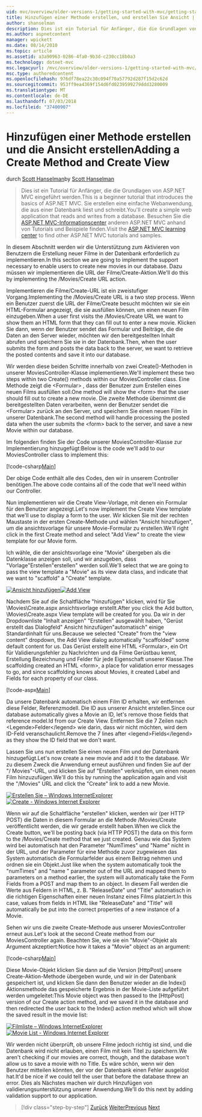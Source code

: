 ```yaml
---
uid: mvc/overview/older-versions-1/getting-started-with-mvc/getting-started-with-mvc-part6
title: Hinzufügen einer Methode erstellen, und erstellen Sie Ansicht | Microsoft-Dokumentation
author: shanselman
description: Dies ist ein Tutorial für Anfänger, die die Grundlagen von ASP.NET MVC eingeführt werden. Erstellen Sie eine einfache Webanwendung, die aus einer Datenbank liest und schreibt.
ms.author: aspnetcontent
manager: wpickett
ms.date: 08/14/2010
ms.topic: article
ms.assetid: a3a90963-0286-4fa0-9b3d-c230cc18b0a3
ms.technology: dotnet-mvc
msc.legacyurl: /mvc/overview/older-versions-1/getting-started-with-mvc/getting-started-with-mvc-part6
msc.type: authoredcontent
ms.openlocfilehash: 976df78ea22c30c094f70a57792d287f15d2c62d
ms.sourcegitcommit: 953ff9ea4369f154d6fd0239599279ddd3280009
ms.translationtype: MT
ms.contentlocale: de-DE
ms.lasthandoff: 07/03/2018
ms.locfileid: "37400907"
---
```

<a name="adding-a-create-method-and-create-view"></a><span data-ttu-id="c3fde-104">Hinzufügen einer Methode erstellen und die Ansicht erstellen</span><span class="sxs-lookup"><span data-stu-id="c3fde-104">Adding a Create Method and Create View</span></span>
====================
<span data-ttu-id="c3fde-105">durch [Scott Hanselman](https://github.com/shanselman)</span><span class="sxs-lookup"><span data-stu-id="c3fde-105">by [Scott Hanselman](https://github.com/shanselman)</span></span>

> <span data-ttu-id="c3fde-106">Dies ist ein Tutorial für Anfänger, die die Grundlagen von ASP.NET MVC eingeführt werden.</span><span class="sxs-lookup"><span data-stu-id="c3fde-106">This is a beginner tutorial that introduces the basics of ASP.NET MVC.</span></span> <span data-ttu-id="c3fde-107">Sie erstellen eine einfache Webanwendung, die aus einer Datenbank liest und schreibt.</span><span class="sxs-lookup"><span data-stu-id="c3fde-107">You'll create a simple web application that reads and writes from a database.</span></span> <span data-ttu-id="c3fde-108">Besuchen Sie die [ASP.NET MVC-Informationscenter](../../../index.md) anderen ASP.NET MVC anhand von Tutorials und Beispiele finden.</span><span class="sxs-lookup"><span data-stu-id="c3fde-108">Visit the [ASP.NET MVC learning center](../../../index.md) to find other ASP.NET MVC tutorials and samples.</span></span>


<span data-ttu-id="c3fde-109">In diesem Abschnitt werden wir die Unterstützung zum Aktivieren von Benutzern die Erstellung neuer Filme in der Datenbank erforderlich zu implementieren.</span><span class="sxs-lookup"><span data-stu-id="c3fde-109">In this section we are going to implement the support necessary to enable users to create new movies in our database.</span></span> <span data-ttu-id="c3fde-110">Dazu müssen wir implementieren die URL der Filme/Create-Aktion.</span><span class="sxs-lookup"><span data-stu-id="c3fde-110">We'll do this by implementing the /Movies/Create URL action.</span></span>

<span data-ttu-id="c3fde-111">Implementieren die Filme/Create-URL ist ein zweistufiger Vorgang.</span><span class="sxs-lookup"><span data-stu-id="c3fde-111">Implementing the /Movies/Create URL is a two step process.</span></span> <span data-ttu-id="c3fde-112">Wenn ein Benutzer zuerst die URL der Filme/Create besucht möchten wir sie ein HTML-Formular angezeigt, die sie ausfüllen können, um einen neuen Film einzugeben.</span><span class="sxs-lookup"><span data-stu-id="c3fde-112">When a user first visits the /Movies/Create URL we want to show them an HTML form that they can fill out to enter a new movie.</span></span> <span data-ttu-id="c3fde-113">Klicken Sie dann, wenn der Benutzer sendet das Formular und Beiträge, die die Daten an den Server wieder, möchten wir den bereitgestellten Inhalt abrufen und speichern Sie sie in der Datenbank.</span><span class="sxs-lookup"><span data-stu-id="c3fde-113">Then, when the user submits the form and posts the data back to the server, we want to retrieve the posted contents and save it into our database.</span></span>

<span data-ttu-id="c3fde-114">Wir werden diese beiden Schritte innerhalb von zwei Create()-Methoden in unserer MoviesController-Klasse implementieren.</span><span class="sxs-lookup"><span data-stu-id="c3fde-114">We'll implement these two steps within two Create() methods within our MoviesController class.</span></span> <span data-ttu-id="c3fde-115">Eine Methode zeigt die &lt;Formular&gt; , dass der Benutzer zum Erstellen eines neuen Films ausfüllen soll.</span><span class="sxs-lookup"><span data-stu-id="c3fde-115">One method will show the &lt;form&gt; that the user should fill out to create a new movie.</span></span> <span data-ttu-id="c3fde-116">Die zweite Methode übernimmt die bereitgestellten Daten verarbeiten, wenn der Benutzer sendet die &lt;Formular&gt; zurück an den Server, und speichern Sie einen neuen Film in unserer Datenbank.</span><span class="sxs-lookup"><span data-stu-id="c3fde-116">The second method will handle processing the posted data when the user submits the &lt;form&gt; back to the server, and save a new Movie within our database.</span></span>

<span data-ttu-id="c3fde-117">Im folgenden finden Sie der Code unserer MoviesController-Klasse zur Implementierung hinzugefügt:</span><span class="sxs-lookup"><span data-stu-id="c3fde-117">Below is the code we'll add to our MoviesController class to implement this:</span></span>

[!code-csharp[Main](getting-started-with-mvc-part6/samples/sample1.cs)]

<span data-ttu-id="c3fde-118">Der obige Code enthält alle des Codes, den wir in unserem Controller benötigen.</span><span class="sxs-lookup"><span data-stu-id="c3fde-118">The above code contains all of the code that we'll need within our Controller.</span></span>

<span data-ttu-id="c3fde-119">Nun implementieren wir die Create View-Vorlage, mit denen ein Formular für den Benutzer angezeigt.</span><span class="sxs-lookup"><span data-stu-id="c3fde-119">Let's now implement the Create View template that we'll use to display a form to the user.</span></span> <span data-ttu-id="c3fde-120">Wir klicken Sie mit der rechten Maustaste in der ersten Create-Methode und wählen "Ansicht hinzufügen", um die ansichtsvorlage für unsere Movie-Formular zu erstellen.</span><span class="sxs-lookup"><span data-stu-id="c3fde-120">We'll right click in the first Create method and select "Add View" to create the view template for our Movie form.</span></span>

<span data-ttu-id="c3fde-121">Ich wähle, die der ansichtsvorlage eine "Movie" übergeben als die Datenklasse anzeigen soll, und wir anzugeben, dass "Vorlage"Erstellen"erstellen" werden soll.</span><span class="sxs-lookup"><span data-stu-id="c3fde-121">We'll select that we are going to pass the view template a "Movie" as its view data class, and indicate that we want to "scaffold" a "Create" template.</span></span>

<span data-ttu-id="c3fde-122">[![Ansicht hinzufügen](getting-started-with-mvc-part6/_static/image2.png)](getting-started-with-mvc-part6/_static/image1.png)</span><span class="sxs-lookup"><span data-stu-id="c3fde-122">[![Add View](getting-started-with-mvc-part6/_static/image2.png)](getting-started-with-mvc-part6/_static/image1.png)</span></span>

<span data-ttu-id="c3fde-123">Nachdem Sie auf die Schaltfläche "hinzufügen" klicken, wird für Sie \Movies\Create.aspx ansichtsvorlage erstellt.</span><span class="sxs-lookup"><span data-stu-id="c3fde-123">After you click the Add button, \Movies\Create.aspx View template will be created for you.</span></span> <span data-ttu-id="c3fde-124">Da wir in der Dropdownliste "Inhalt anzeigen" "Erstellen" ausgewählt haben, "Gerüst erstellt das Dialogfeld" Ansicht hinzufügen"automatisch" einige Standardinhalt für uns.</span><span class="sxs-lookup"><span data-stu-id="c3fde-124">Because we selected "Create" from the "view content" dropdown, the Add View dialog automatically "scaffolded" some default content for us.</span></span> <span data-ttu-id="c3fde-125">Das Gerüst erstellt eine HTML &lt;Formular&gt;, ein Ort für Validierungsfehler zu Nachrichten und da Filme Gerüstbau kennt, Erstellung Bezeichnung und Felder für jede Eigenschaft unserer Klasse.</span><span class="sxs-lookup"><span data-stu-id="c3fde-125">The scaffolding created an HTML &lt;form&gt;, a place for validation error messages to go, and since scaffolding knows about Movies, it created Label and Fields for each property of our class.</span></span>

[!code-aspx[Main](getting-started-with-mvc-part6/samples/sample2.aspx)]

<span data-ttu-id="c3fde-126">Da unsere Datenbank automatisch einem Film ID erhalten, wir entfernen diese Felder, Referenzmodell. Die ID aus unserer Ansicht erstellen.</span><span class="sxs-lookup"><span data-stu-id="c3fde-126">Since our database automatically gives a Movie an ID, let's remove those fields that reference model.Id from our Create View.</span></span> <span data-ttu-id="c3fde-127">Entfernen Sie die 7 Zeilen nach &lt;Legende&gt;Felder&lt;/legend&gt; wie darin, dass wir nicht möchten, wird dem ID-Feld veranschaulicht.</span><span class="sxs-lookup"><span data-stu-id="c3fde-127">Remove the 7 lines after &lt;legend&gt;Fields&lt;/legend&gt; as they show the ID field that we don't want.</span></span>

<span data-ttu-id="c3fde-128">Lassen Sie uns nun erstellen Sie einen neuen Film und der Datenbank hinzugefügt.</span><span class="sxs-lookup"><span data-stu-id="c3fde-128">Let's now create a new movie and add it to the database.</span></span> <span data-ttu-id="c3fde-129">Wir zu diesem Zweck die Anwendung erneut ausführen und finden Sie auf der "/ Movies"-URL, und klicken Sie auf "Erstellen" verknüpfen, um einen neuen Film hinzuzufügen.</span><span class="sxs-lookup"><span data-stu-id="c3fde-129">We'll do this by running the application again and visit the "/Movies" URL and click the "Create" link to add a new Movie.</span></span>

<span data-ttu-id="c3fde-130">[![Erstellen Sie – Windows InternetExplorer](getting-started-with-mvc-part6/_static/image4.png)](getting-started-with-mvc-part6/_static/image3.png)</span><span class="sxs-lookup"><span data-stu-id="c3fde-130">[![Create - Windows Internet Explorer](getting-started-with-mvc-part6/_static/image4.png)](getting-started-with-mvc-part6/_static/image3.png)</span></span>

<span data-ttu-id="c3fde-131">Wenn wir auf die Schaltfläche "erstellen" klicken, werden wir (per HTTP POST) die Daten in diesem Formular an die Methode /Movies/Create veröffentlicht werden, die wir gerade erstellt haben.</span><span class="sxs-lookup"><span data-stu-id="c3fde-131">When we click the Create button, we'll be posting back (via HTTP POST) the data on this form to the /Movies/Create method that we just created.</span></span> <span data-ttu-id="c3fde-132">Genau wie das System wird bei automatisch hat den Parameter "NumTimes" und "Name" nicht in der URL, und der Parameter für eine Methode zuvor zugewiesen das System automatisch die Formularfelder aus einem Beitrag nehmen und ordnen sie ein Objekt.</span><span class="sxs-lookup"><span data-stu-id="c3fde-132">Just like when the system automatically took the "numTimes" and "name " parameter out of the URL and mapped them to parameters on a method earlier, the system will automatically take the Form Fields from a POST and map them to an object.</span></span> <span data-ttu-id="c3fde-133">In diesem Fall werden die Werte aus Feldern in HTML, z. B. "ReleaseDate" und "Title" automatisch in die richtigen Eigenschaften einer neuen Instanz eines Films platziert.</span><span class="sxs-lookup"><span data-stu-id="c3fde-133">In this case, values from fields in HTML like "ReleaseDate" and "Title" will automatically be put into the correct properties of a new instance of a Movie.</span></span>

<span data-ttu-id="c3fde-134">Sehen wir uns die zweite Create-Methode aus unserer MoviesController erneut aus.</span><span class="sxs-lookup"><span data-stu-id="c3fde-134">Let's look at the second Create method from our MoviesController again.</span></span> <span data-ttu-id="c3fde-135">Beachten Sie, wie sie ein "Movie"-Objekt als Argument akzeptiert:</span><span class="sxs-lookup"><span data-stu-id="c3fde-135">Notice how it takes a "Movie" object as an argument:</span></span>

[!code-csharp[Main](getting-started-with-mvc-part6/samples/sample3.cs)]

<span data-ttu-id="c3fde-136">Diese Movie-Objekt klicken Sie dann auf die Version [HttpPost] unsere Create-Aktion-Methode übergeben wurde, und wir in der Datenbank gespeichert ist, und klicken Sie dann den Benutzer wieder an die Index() Aktionsmethode das gespeicherte Ergebnis in der Movie-Liste aufgeführt werden umgeleitet:</span><span class="sxs-lookup"><span data-stu-id="c3fde-136">This Movie object was then passed to the [HttpPost] version of our Create action method, and we saved it in the database and then redirected the user back to the Index() action method which will show the saved result in the movie list:</span></span>

<span data-ttu-id="c3fde-137">[![Filmliste – Windows InternetExplorer](getting-started-with-mvc-part6/_static/image6.png)](getting-started-with-mvc-part6/_static/image5.png)</span><span class="sxs-lookup"><span data-stu-id="c3fde-137">[![Movie List - Windows Internet Explorer](getting-started-with-mvc-part6/_static/image6.png)](getting-started-with-mvc-part6/_static/image5.png)</span></span>

<span data-ttu-id="c3fde-138">Wir werden nicht überprüft, ob unsere Filme jedoch richtig ist sind, und die Datenbank wird nicht erlauben, einen Film mit kein Titel zu speichern.</span><span class="sxs-lookup"><span data-stu-id="c3fde-138">We aren't checking if our movies are correct, though, and the database won't allow us to save a movie with no Title.</span></span> <span data-ttu-id="c3fde-139">Es wäre schön, wenn wir den Benutzer mitteilen könnten, der vor der Datenbank einen Fehler ausgelöst hat.</span><span class="sxs-lookup"><span data-stu-id="c3fde-139">It'd be nice if we could tell the user that before the database threw an error.</span></span> <span data-ttu-id="c3fde-140">Dies als Nächstes machen wir durch Hinzufügen von validierungsunterstützung unserer Anwendung.</span><span class="sxs-lookup"><span data-stu-id="c3fde-140">We'll do this next by adding validation support to our application.</span></span>

> [!div class="step-by-step"]
> <span data-ttu-id="c3fde-141">[Zurück](getting-started-with-mvc-part5.md)
> [Weiter](getting-started-with-mvc-part7.md)</span><span class="sxs-lookup"><span data-stu-id="c3fde-141">[Previous](getting-started-with-mvc-part5.md)
[Next](getting-started-with-mvc-part7.md)</span></span>
